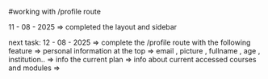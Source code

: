 #working with /profile route

11 - 08 - 2025 => completed the layout and sidebar

next task:
12 - 08 - 2025 => complete the /profile route with the following feature
    => personal information at the top
        => email , picture , fullname , age , institution..
    => info the current plan 
    => info about current accessed  courses and modules
    => 